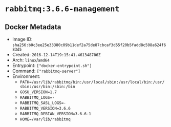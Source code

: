 # `rabbitmq:3.6.6-management`

## Docker Metadata

- Image ID: `sha256:b0c3ee25e33380c09b11def2a75de87cbcaf3d55f20b5fadd8c508a624f683d5`
- Created: `2016-12-14T19:15:41.461348706Z`
- Arch: `linux`/`amd64`
- Entrypoint: `["docker-entrypoint.sh"]`
- Command: `["rabbitmq-server"]`
- Environment:
  - `PATH=/usr/lib/rabbitmq/bin:/usr/local/sbin:/usr/local/bin:/usr/sbin:/usr/bin:/sbin:/bin`
  - `GOSU_VERSION=1.7`
  - `RABBITMQ_LOGS=-`
  - `RABBITMQ_SASL_LOGS=-`
  - `RABBITMQ_VERSION=3.6.6`
  - `RABBITMQ_DEBIAN_VERSION=3.6.6-1`
  - `HOME=/var/lib/rabbitmq`
